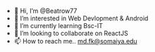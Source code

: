 - 👋 Hi, I’m @Beatrow77
- 👀 I’m interested in Web Devlopment & Android 
- 🌱 I’m currently learning Bsc-IT
- 💞️ I’m looking to collaborate on ReactJS
- 📫 How to reach me.. md.fk@somaiya.edu

<!---
Beatrow77/Beatrow77 is a ✨ special ✨ repository because its `README.md` (this file) appears on your GitHub profile.
You can click the Preview link to take a look at your changes.
--->
